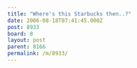 ```yaml
---
title: "Where's this Starbucks then..?"
date: 2006-08-18T07:41:45.000Z
post: 8933
board: 8
layout: post
parent: 8166
permalink: /m/8933/
---
```


